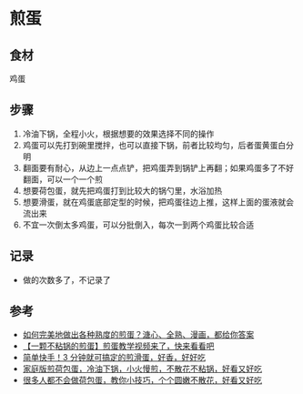 # 煎蛋

## 食材

鸡蛋

## 步骤

1. 冷油下锅，全程小火，根据想要的效果选择不同的操作
2. 鸡蛋可以先打到碗里搅拌，也可以直接下锅，前者比较均匀，后者蛋黄蛋白分明
3. 翻面要有耐心，从边上一点点铲，把鸡蛋弄到锅铲上再翻；如果鸡蛋多了不好翻面，可以一个一个煎
4. 想要荷包蛋，就先把鸡蛋打到比较大的锅勺里，水浴加热
5. 想要滑蛋，就在鸡蛋底部定型的时候，把鸡蛋往边上推，这样上面的蛋液就会流出来
6. 不宜一次倒太多鸡蛋，可以分批倒入，每次一到两个鸡蛋比较合适

## 记录

- 做的次数多了，不记录了

## 参考

- [如何完美地做出各种熟度的煎蛋？溏心、全熟、漫画，都给你答案](https://www.bilibili.com/video/BV1p94y1n7My/)
- [【一颗不粘锅的煎蛋】煎蛋教学视频来了，快来看看吧](https://www.bilibili.com/video/BV1R34y1J7CD/)
- [简单快手！3 分钟就可搞定的煎滑蛋，好香，好好吃](https://www.bilibili.com/video/BV1KL411g7hu/)
- [家庭版煎荷包蛋，冷油下锅，小火慢煎，不散花不粘锅，好看又好吃](https://www.bilibili.com/video/BV1Z94y1977M/)
- [很多人都不会做荷包蛋，教你小技巧，个个圆嫩不散花，好看又好吃](https://www.bilibili.com/video/BV1uE411w7Yc/)
